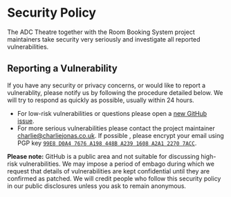 # Security Policy

The ADC Theatre together with the Room Booking System project maintainers take security very seriously and investigate all reported vulnerabilities.

## Reporting a Vulnerability

If you have any security or privacy concerns, or would like to report a vulnerablity, please notify us by following the procedure detailed below. We will try to respond as quickly as possible, usually within 24 hours.

* For low-risk vulnerabilities or questions please open a [new GitHub issue](https://github.com/CHTJonas/roombooking/issues/new).
* For more serious vulnerabilities please contact the project maintainer <charlie@charliejonas.co.uk>. If possible
, please encrypt your email using PGP key [`99E8 D0A4 7676 A198 448B A239 1608 A2A1 2270 7ACC`](https://keybase.io/CHTJonas/key.asc).

**Please note:** GitHub is a public area and not suitable for discussing high-risk vulnerabilities. We may impose a period of embago during which we request that details of vulnerabilities are kept confidential until they are confirmed as patched. We will credit people who follow this security policy in our public disclosures unless you ask to remain anonymous.
